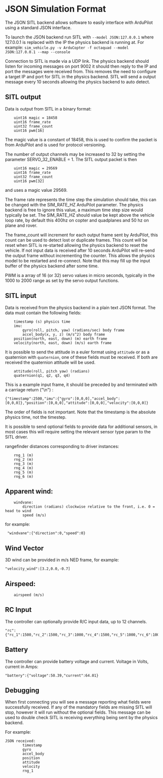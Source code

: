 # JSON Simulation Format

The JSON SITL backend allows software to easily interface with ArduPilot using a standard JSON interface.

To launch the JSON backend run SITL with ```--model JSON:127.0.0.1``` where 127.0.0.1 is replaced with the IP the physics backend is running at. For example: ```sim_vehicle.py -v ArduCopter -f octaquad --model JSON:127.0.0.1 --map --console```

Connection to SITL is made via a UDP link. The physics backend should listen for incoming messages on port 9002 it should then reply to the IP and port the messages were received from. This removes the need to configure a target
IP and port for SITL in the physics backend. SITL will send a output message every 10 seconds allowing the physics backend to auto detect.

## SITL output

Data is output from SITL in a binary format:
```
    uint16 magic = 18458
    uint16 frame_rate
    uint32 frame_count
    uint16 pwm[16]
```

The magic value is a constant of 18458, this is used to confirm the packet is from ArduPilot and is used for protocol versioning.

The number of output channels may be increased to 32 by setting the parameter
SERVO_32_ENABLE = 1. The SITL output packet is then

```
    uint16 magic = 29569
    uint16 frame_rate
    uint32 frame_count
    uint16 pwm[32]
```

and uses a magic value 29569.  

The frame rate represents the time step the simulation should take, this can be changed with the SIM_RATE_HZ ArduPilot parameter. The physics backend is free to ignore this value, a maximum time step size would typically be set. The SIM_RATE_HZ should value be kept above the vehicle loop rate, by default this 400hz on copter and quadplanes and 50 hz on plane and rover.

The frame_count will increment for each output frame sent by ArduPilot, this count can be used to detect lost or duplicate frames. This count will be reset when SITL is re-started allowing the physics backend to reset the vehicle. If not input data is received after 10 seconds ArduPilot will re-send the output frame without incrementing the counter. This allows the physics model to be restarted and re-connect. Note that this may fill up the input buffer of the physics backend after some time. 

PWM is a array of 16 (or 32) servo values in micro seconds, typically in the 1000 to 2000 range as set by the servo output functions.

## SITL input

Data is received from the physics backend in a plain text JSON format. The data must contain the following fields:
```
    timestamp (s) physics time
    imu:
        gyro(roll, pitch, yaw) (radians/sec) body frame
        accel_body(x, y, z) (m/s^2) body frame
    position(north, east, down) (m) earth frame
    velocity(north, east, down) (m/s) earth frame
```

It is possible to send the attitude in a euler format using ```attitude``` or as a quaternion with ```quaternion```, one of these fields must be received. If both are received the quaternion attitude will be used.

```
    attitude(roll, pitch yaw) (radians)
    quaternion(q1, q2, q3, q4)
```

This is a example input frame, it should be preceded by and terminated with a carriage return ("\n") :
```
{"timestamp":2500,"imu":{"gyro":[0,0,0],"accel_body":[0,0,0]},"position":[0,0,0],"attitude":[0,0,0],"velocity":[0,0,0]}
```
The order of fields is not important.
Note that the timestamp is the absolute physics time, not the timestep.

It is possible to send optional fields to provide data for additional sensors, in most cases this will require setting the relevant sensor type param to the SITL driver.

rangefinder distances corresponding to driver instances:
```
    rng_1 (m)
    rng_2 (m)
    rng_3 (m)
    rng_4 (m)
    rng_5 (m)
    rng_6 (m)
```

## Apparent wind:
```
    windvane:
        direction (radians) clockwise relative to the front, i.e. 0 = head to wind
        speed (m/s)
```
for example:
```
 "windvane":{"direction":0,"speed":0}
```

## Wind Vector

3D wind can be provided in m/s NED frame, for example:
```
"velocity_wind":[3.2,0.0,-0.7]
```

## Airspeed:

```
    airspeed (m/s)
```

## RC Input

The controller can optionally provide R/C input data, up to 12
channels.
```
"rc":{"rc_1":1500,"rc_2":1500,"rc_3":1000,"rc_4":1500,"rc_5":1000,"rc_6":1000,"rc_7":1000,"rc_8":1500,rc_9":1500,"rc_10":1500}
```

## Battery

The controller can provide battery voltage and current. Voltage in
Volts, current in Amps:
```
"battery":{"voltage":50.39,"current":64.01}
```

## Debugging

When first connecting you will see a message reporting what fields were successfully received. If any of the mandatory fields are missing SITL will stop, however it will run without the optional fields. This message can be used to double check SITL is receiving everything being sent by the physics backend.

For example:
```
JSON received:
        timestamp
        gyro
        accel_body
        position
        attitude
        velocity
        rng_1
```
